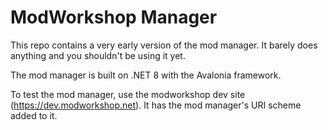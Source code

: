# ModWorkshop Manager

This repo contains a very early version of the mod manager. It barely does anything and you shouldn't be using it yet.

The mod manager is built on .NET 8 with the Avalonia framework.

To test the mod manager, use the modworkshop dev site (https://dev.modworkshop.net). It has the mod manager's URI scheme added to it.